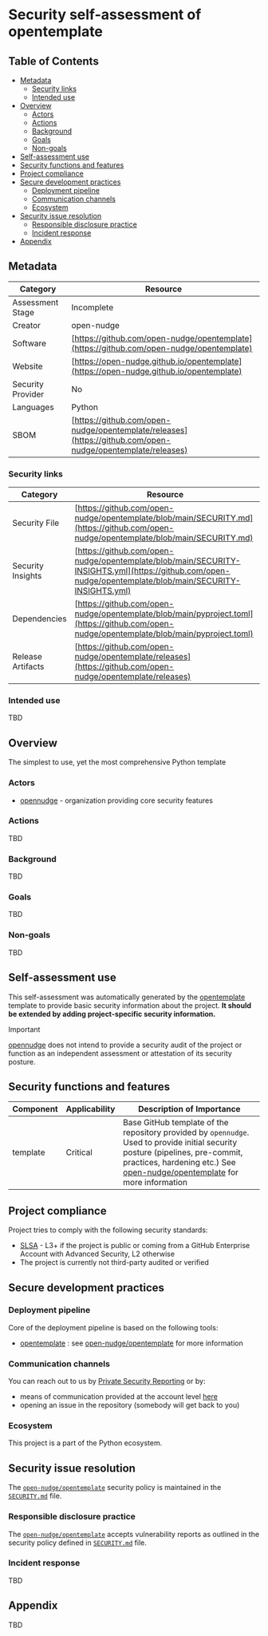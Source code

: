 <!--
SPDX-FileCopyrightText: © 2025 open-nudge <https://github.com/open-nudge>
SPDX-FileContributor: szymonmaszke <github@maszke.co>

SPDX-License-Identifier: Apache-2.0
-->

# Security self-assessment of opentemplate

## Table of Contents

- [Metadata](#metadata)
    - [Security links](#security-links)
    - [Intended use](#intended-use)
- [Overview](#overview)
    - [Actors](#actors)
    - [Actions](#actions)
    - [Background](#background)
    - [Goals](#goals)
    - [Non-goals](#non-goals)
- [Self-assessment use](#self-assessment-use)
- [Security functions and features](#security-functions-and-features)
- [Project compliance](#project-compliance)
- [Secure development practices](#secure-development-practices)
    - [Deployment pipeline](#deployment-pipeline)
    - [Communication channels](#communication-channels)
    - [Ecosystem](#ecosystem)
- [Security issue resolution](#security-issue-resolution)
    - [Responsible disclosure practice](#responsible-disclosure-practice)
    - [Incident response](#incident-response)
- [Appendix](#appendix)

## Metadata

<!-- pyml disable-num-lines 21 line-length-->

| Category          | Resource                                                                                                   |
| ----------------- | ---------------------------------------------------------------------------------------------------------- |
| Assessment Stage  | Incomplete                                                                                                 |
| Creator           | open-nudge                                                                                                 |
| Software          | [https://github.com/open-nudge/opentemplate](https://github.com/open-nudge/opentemplate)                   |
| Website           | [https://open-nudge.github.io/opentemplate](https://open-nudge.github.io/opentemplate)                     |
| Security Provider | No                                                                                                         |
| Languages         | Python                                                                                                     |
| SBOM              | [https://github.com/open-nudge/opentemplate/releases](https://github.com/open-nudge/opentemplate/releases) |

### Security links

| Category          | Resource                                                                                                                                                 |
| ----------------- | -------------------------------------------------------------------------------------------------------------------------------------------------------- |
| Security File     | [https://github.com/open-nudge/opentemplate/blob/main/SECURITY.md](https://github.com/open-nudge/opentemplate/blob/main/SECURITY.md)                     |
| Security Insights | [https://github.com/open-nudge/opentemplate/blob/main/SECURITY-INSIGHTS.yml](https://github.com/open-nudge/opentemplate/blob/main/SECURITY-INSIGHTS.yml) |
| Dependencies      | [https://github.com/open-nudge/opentemplate/blob/main/pyproject.toml](https://github.com/open-nudge/opentemplate/blob/main/pyproject.toml)               |
| Release Artifacts | [https://github.com/open-nudge/opentemplate/releases](https://github.com/open-nudge/opentemplate/releases)                                               |

### Intended use

TBD

## Overview

The simplest to use, yet the most comprehensive Python template

### Actors

- [opennudge](https://opennudge.com) - organization providing core
    security features

### Actions

TBD

### Background

TBD

### Goals

TBD

### Non-goals

TBD

## Self-assessment use

This self-assessment was automatically generated by the
[opentemplate](https://github.com/open-nudge/opentemplate) [](templateskip)
template to provide basic security information about the project.
__It should be extended by adding project-specific security information.__

> [!IMPORTANT]
> [opennudge](https://opennudge.com)
> does not intend to provide a security audit of the project
> or function as an independent assessment or attestation
> of its security posture.

## Security functions and features

<!-- pyml disable-num-lines 5 line-length-->

| Component | Applicability | Description of Importance                                                                                                                                                                                                                                  |
| --------- | ------------- | ---------------------------------------------------------------------------------------------------------------------------------------------------------------------------------------------------------------------------------------------------------- |
| template  | Critical      | Base GitHub template of the repository provided by `opennudge`. Used to provide initial security posture (pipelines, pre-commit, practices, hardening etc.) See [open-nudge/opentemplate](https://github.com/open-nudge/opentemplate) for more information |

## Project compliance

Project tries to comply with the following security standards:

- [SLSA](https://slsa.dev/) - L3+ if the project is public or coming
    from a GitHub Enterprise Account with Advanced Security, L2 otherwise
- The project is currently not third-party audited or verified

## Secure development practices

### Deployment pipeline

Core of the deployment pipeline is based on the following tools:

- [opentemplate](https://github.com/open-nudge/opentemplate) [](templateskip):
    see [](templateskip) [open-nudge/opentemplate](https://github.com/open-nudge/opentemplate)
    for more information

### Communication channels

You can reach out to us by
[Private Security Reporting](https://docs.github.com/en/code-security/security-advisories/guidance-on-reporting-and-writing-information-about-vulnerabilities/privately-reporting-a-security-vulnerability)
or by:

- means of communication provided at the account level [here](https://github.com/open-nudge)
- opening an issue in the repository (somebody will get back to you)

### Ecosystem

This project is a part of the Python ecosystem.

## Security issue resolution

The [`open-nudge/opentemplate`](https://github.com/open-nudge/opentemplate)
security policy is maintained in the
[`SECURITY.md`](https://github.com/open-nudge/opentemplate/blob/master/SECURITY.md)
file.

### Responsible disclosure practice

The [`open-nudge/opentemplate`](https://github.com/open-nudge/opentemplate)
accepts vulnerability reports as outlined in the security policy defined in
[`SECURITY.md`](https://github.com/open-nudge/opentemplate/blob/master/SECURITY.md#reporting-a-vulnerability.)
file.

### Incident response

TBD

## Appendix

TBD
